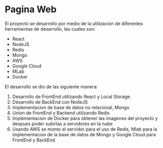 # Pagina Web
El proyecto se desarrollo por medio de la utilizacion de diferentes herramientas de desarrollo, las cuales son:
  - React
  - NodeJS
  - Redis
  - Mongo
  - AWS
  - Google Cloud
  - MLab
  - Docker
  
  El desarrollo se dio de las siguiente manera:
  1) Desarrollo de FrontEnd utilizando React y Local Storage.
  2) Desarrollo de BackEnd con NodeJS
  3) Implementacion de base de datos no relacional, Mongo
  4) Union de FrontEnd y Backend utilizando Redis
  5) Implementacion de Docker para obtener las imagenes del proyecto y despues poder subirlas a servidores en la nube
  6) Usando AWS se monto el servidor para el uso de Redis, Mlab para la implementacion de la base de datos de Mongo y Google Cloud para FrontEnd y BackEnd

